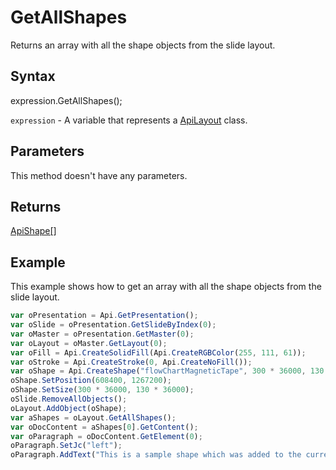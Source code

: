# GetAllShapes

Returns an array with all the shape objects from the slide layout.

## Syntax

expression.GetAllShapes();

`expression` - A variable that represents a [ApiLayout](../ApiLayout.md) class.

## Parameters

This method doesn't have any parameters.

## Returns

[ApiShape[]](../../ApiShape/ApiShape.md)

## Example

This example shows how to get an array with all the shape objects from the slide layout.

```javascript
var oPresentation = Api.GetPresentation();
var oSlide = oPresentation.GetSlideByIndex(0);
var oMaster = oPresentation.GetMaster(0);
var oLayout = oMaster.GetLayout(0);
var oFill = Api.CreateSolidFill(Api.CreateRGBColor(255, 111, 61));
var oStroke = Api.CreateStroke(0, Api.CreateNoFill());
var oShape = Api.CreateShape("flowChartMagneticTape", 300 * 36000, 130 * 36000, oFill, oStroke);
oShape.SetPosition(608400, 1267200);
oShape.SetSize(300 * 36000, 130 * 36000);
oSlide.RemoveAllObjects();
oLayout.AddObject(oShape);
var aShapes = oLayout.GetAllShapes();
var oDocContent = aShapes[0].GetContent();
var oParagraph = oDocContent.GetElement(0);
oParagraph.SetJc("left");
oParagraph.AddText("This is a sample shape which was added to the current layout.");
```
